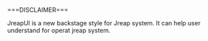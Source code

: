 ===DISCLAIMER===

JreapUI is a new backstage style for Jreap system. It can help user understand for operat jreap system.
